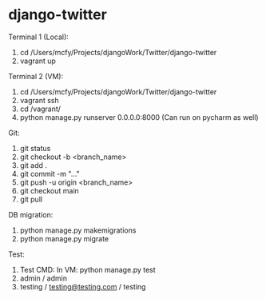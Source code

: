 # django-twitter
Terminal 1 (Local):
1. cd /Users/mcfy/Projects/djangoWork/Twitter/django-twitter
2. vagrant up

Terminal 2 (VM):
1. cd /Users/mcfy/Projects/djangoWork/Twitter/django-twitter
2. vagrant ssh
3. cd /vagrant/
4. python manage.py runserver 0.0.0.0:8000 (Can run on pycharm as well)

Git:
1. git status
2. git checkout -b <branch_name>
3. git add .
4. git commit -m "..."
5. git push -u origin <branch_name>
6. git checkout main
7. git pull

DB migration:
1. python manage.py makemigrations
2. python manage.py migrate

Test:
1. Test CMD: In VM: python manage.py test
2. admin / admin
3. testing / testing@testing.com / testing